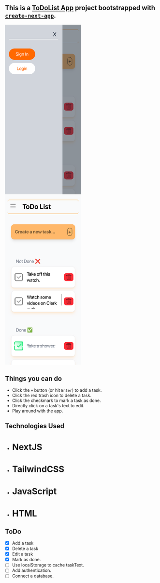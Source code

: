 ## This is a [ToDoList App](https://t0d0-list-app.vercel.app/) project bootstrapped with [`create-next-app`](https://github.com/vercel/next.js/tree/canary/packages/create-next-app).


<img src='./imgs/app-with-sidebar.png' width='50%' />
<br/>
<img src='./imgs/app-main-page.png' width='50%' />

## Things you can do
- Click the `+` button (or hit `Enter`) to add a task.
- Click the red trash icon to delete a task.
- Click the checkmark to mark a task as done.
- Directly click on a task's text to edit.
- Play around with the app.

## Technologies Used
- # NextJS
- # TailwindCSS
- # JavaScript
- # HTML

## ToDo
- [x] Add a task
- [x] Delete a task
- [x] Edit a task
- [x] Mark as done.
- [ ] Use localStorage to cache taskText.
- [ ] Add authentication.
- [ ] Connect a database. 